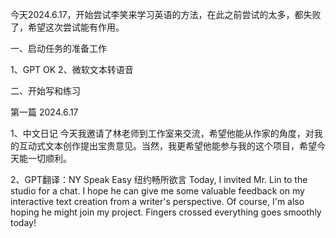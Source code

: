 今天2024.6.17，开始尝试李笑来学习英语的方法，在此之前尝试的太多，都失败了，希望这次尝试能有作用。

一、启动任务的准备工作

1、GPT OK
2、微软文本转语音

二、开始写和练习

第一篇 2024.6.17

1、中文日记
今天我邀请了林老师到工作室来交流，希望他能从作家的角度，对我的互动式文本创作提出宝贵意见。当然，我更希望他能参与我的这个项目，希望今天能一切顺利。

2、GPT翻译：NY Speak Easy 纽约畅所欲言
Today, I invited Mr. Lin to the studio for a chat. 
I hope he can give me some valuable feedback on my interactive text creation from a writer's perspective. 
Of course, I'm also hoping he might join my project. 
Fingers crossed everything goes smoothly today!



